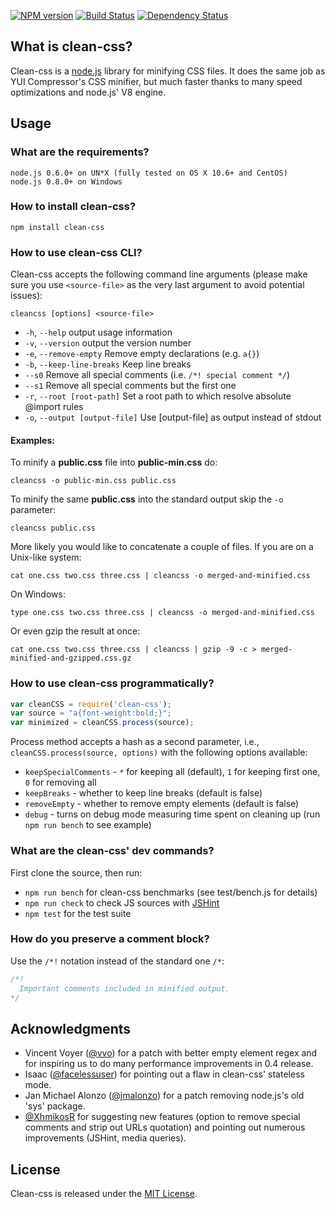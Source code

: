 [![NPM version](https://badge.fury.io/js/clean-css.png)](http://badge.fury.io/js/clean-css)
[![Build Status](https://secure.travis-ci.org/GoalSmashers/clean-css.png)](http://travis-ci.org/GoalSmashers/clean-css)
[![Dependency Status](https://gemnasium.com/GoalSmashers/clean-css.png)](https://gemnasium.com/GoalSmashers/clean-css)

## What is clean-css?

Clean-css is a [node.js](http://nodejs.org/) library for minifying CSS files.
It does the same job as YUI Compressor's CSS minifier, but much faster thanks
to many speed optimizations and node.js' V8 engine.


## Usage

### What are the requirements?

```
node.js 0.6.0+ on UN*X (fully tested on OS X 10.6+ and CentOS)
node.js 0.8.0+ on Windows
```

### How to install clean-css?

```
npm install clean-css
```

### How to use clean-css CLI?

Clean-css accepts the following command line arguments (please make sure you use `<source-file>` as the
very last argument to avoid potential issues):

```
cleancss [options] <source-file>
```
* `-h`, `--help` output usage information
* `-v`, `--version` output the version number
* `-e`, `--remove-empty` Remove empty declarations (e.g. `a{}`)
* `-b`, `--keep-line-breaks` Keep line breaks
* `--s0` Remove all special comments (i.e. `/*! special comment */`)
* `--s1` Remove all special comments but the first one
* `-r`, `--root [root-path]` Set a root path to which resolve absolute @import rules
* `-o`, `--output [output-file]` Use [output-file] as output instead of stdout

#### Examples:

To minify a **public.css** file into **public-min.css** do:

```
cleancss -o public-min.css public.css
```

To minify the same **public.css** into the standard output skip the `-o` parameter:

```
cleancss public.css
```

More likely you would like to concatenate a couple of files.
If you are on a Unix-like system:

```
cat one.css two.css three.css | cleancss -o merged-and-minified.css
```

On Windows:

```
type one.css two.css three.css | cleancss -o merged-and-minified.css
```

Or even gzip the result at once:

```
cat one.css two.css three.css | cleancss | gzip -9 -c > merged-minified-and-gzipped.css.gz
```

### How to use clean-css programmatically?

```js
var cleanCSS = require('clean-css');
var source = "a{font-weight:bold;}";
var minimized = cleanCSS.process(source);
```

Process method accepts a hash as a second parameter, i.e.,
`cleanCSS.process(source, options)` with the following options available:

* `keepSpecialComments` - `*` for keeping all (default), `1` for keeping first one, `0` for removing all
* `keepBreaks` - whether to keep line breaks (default is false)
* `removeEmpty` - whether to remove empty elements (default is false)
* `debug` - turns on debug mode measuring time spent on cleaning up
  (run `npm run bench` to see example)

### What are the clean-css' dev commands?

First clone the source, then run:

* `npm run bench` for clean-css benchmarks (see test/bench.js for details)
* `npm run check` to check JS sources with [JSHint](https://github.com/jshint/jshint/)
* `npm test` for the test suite

### How do you preserve a comment block?

Use the `/*!` notation instead of the standard one `/*`:

```css
/*!
  Important comments included in minified output.
*/
```


## Acknowledgments

* Vincent Voyer ([@vvo](https://github.com/vvo)) for a patch with better
  empty element regex and for inspiring us to do many performance improvements
  in 0.4 release.
* Isaac ([@facelessuser](https://github.com/facelessuser)) for pointing out
  a flaw in clean-css' stateless mode.
* Jan Michael Alonzo ([@jmalonzo](https://github.com/jmalonzo)) for a patch
  removing node.js's old 'sys' package.
* [@XhmikosR](https://github.com/XhmikosR) for suggesting new features
  (option to remove special comments and strip out URLs quotation) and pointing
  out numerous improvements (JSHint, media queries).

## License

Clean-css is released under the [MIT License](/LICENSE).
